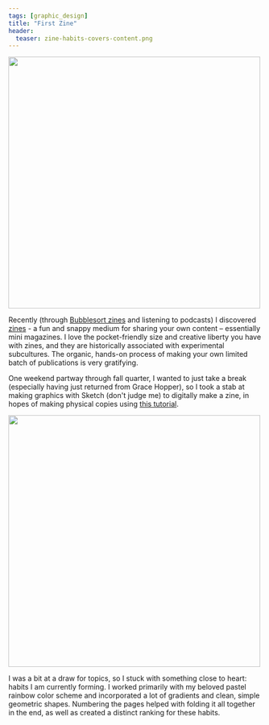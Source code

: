 ```yaml
---
tags: [graphic_design]
title: "First Zine"
header:
  teaser: zine-habits-covers-content.png
---
```

<img src="{{ site.url }}{{ site.baseurl }}/images/zine-habits-covers-content.png" alt="" width="500">

Recently (through <a href="http://bubblesort-zines.myshopify.com/" target="_blank">Bubblesort zines</a> and listening to podcasts) I discovered <a href="https://en.wikipedia.org/wiki/Zine" target="_blank">zines</a> - a fun and snappy medium for sharing your own content – essentially mini magazines.  I love the pocket-friendly size and creative liberty you have with zines, and they are historically associated with experimental subcultures.  The organic, hands-on process of making your own limited batch of publications is very gratifying.

One weekend partway through fall quarter, I wanted to just take a break (especially having just returned from Grace Hopper), so I took a stab at making graphics with Sketch (don't judge me) to digitally make a zine, in hopes of making physical copies using <a href="http://www.rookiemag.com/2012/05/how-to-make-a-zine/" target="_blank">this tutorial</a>.  

<img src="{{ site.url }}{{ site.baseurl }}/images/zine-habits-cleaned.png" alt="" width="500">

I was a bit at a draw for topics, so I stuck with something close to heart: habits I am currently forming. I worked primarily with my beloved pastel rainbow color scheme and incorporated a lot of gradients and clean, simple geometric shapes.  Numbering the pages helped with folding it all together in the end, as well as created a distinct ranking for these habits.

